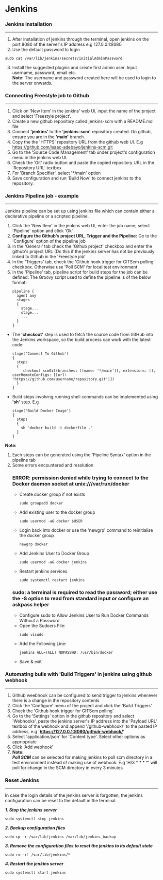 # Jenkins

### Jenkins installation
---
1. After installation of jenkins through the terminal, open jenkins on the port 8080 of the server's IP address e.g 127.0.0.1:8080
2. Use the default password to login
```
sudo cat /var/lib/jenkins/secrets/initialAdminPassword
```
3. Install the suggested plugins and create first admin user. Input username, password, email etc.<br>**Note:** The username and password created here will be used to login to the server onwards.

### Connecting Freestyle job to Github
---
1. Click on 'New Item' in the jenkins' web UI, input the name of the project and select 'Freestyle project'.
2. Create a new github repository called jenkins-scm with a README.md file
3. Connect **'jenkins'** to the **'jenkins-scm'** repository created. On github, ensure you are in the **'main'** branch.
4. Copy the the 'HTTPS' repository URL from the github web UI. E.g https://github.com/isaac-adebayo/jenkins-scm.git
5. Go to the 'Source Code Management' tab under project's configuration menu in the jenkins web UI.
6. Check the 'Git' radio button and paste the copied repository URL in the 'Repository URL' textbox
7. For 'Branch Specifier', select '*/main' option
8. Save configuration and run 'Build Now' to connect jenkins to the repository.

### Jenkins Pipeline job - example
---
Jenkins pipeline can be set up using jenkins file which can contain either a declarative pipeline or a scripted pipeline.

1. Click the 'New Item' in the jenkins web UI, enter the job name, select 'Pipeline' option and click 'Ok'
2. **Configure the Github's project URL, Trigger and the Pipeline:** Go to the 'Configure' option of the pipeline job
3. In the 'General' tab check the 'Github project' checkbox and enter the github's project URL (Do this if the jenkins server has not be previously linked to Github in the 'Freestyle job'
4.  In the 'Triggers' tab, check the 'Github hook trigger for GITScm polling' checkbox. Otherwise use 'Poll SCM' for local test environment
5.  In the 'Pipeline' tab, pipeline script for build steps for the job can be defined: The Groovy script used to define the pipeline is of the below format:
    ```
    pipeline {
      agent any
      stages
      {
        stage...
        stage...
        ...
      }
    }
    
   - The **'checkout'** step is used to fetch the source code from GitHub into the Jenkins workspace, so the build process can work with the latest code:
     ```
     stage('Connect To Github')
     {
       steps 
       {
          checkout scmGit(branches: [[name: '*/main']], extensions: [], userRemoteConfigs: [[url: 'https://github.com/username/repository.git']])
       }
     }
     ```
  - Build steps involving running shell commands can be implemented using **'sh'** step. E.g
    ```
    stage('Build Docker Image')
    {
      steps
      {
        sh 'docker build -t dockerfile .'
      }
    }
    ```
**Note:** 
1. Each steps can be generated using the 'Pipeline Syntax' option in the pipeline tab
2. Some errors encountered and resolution:
   ### ERROR: permission denied while trying to connect to the Docker daemon socket at unix:///var/run/docker
   - Create docker group if not exists
     ```
     sudo groupadd docker
     ```
   - Add existing user to the docker group
     ```
     sudo usermod -aG docker $USER
     ```
   - Login back into docker or use the 'newgrp' command to reinitialise the docker group
     ```
     newgrp docker
     ```
   - Add Jenkins User to Docker Group
     ```
     sudo usermod -aG docker jenkins
     ```
   - Restart jenkins services
     ```
     sudo systemctl restart jenkins
     ```
   ### sudo: a terminal is required to read the password; either use the -S option to read from standard input or configure an askpass helper
   - Configure sudo to Allow Jenkins User to Run Docker Commands Without a Password
   - Open the Sudoers File:
     ```
     sudo visudo
     ```
   - Add the Following Line:
     ```
     jenkins ALL=(ALL) NOPASSWD: /usr/bin/docker
     ```
   - Save & exit
  

### Automating buils with 'Build Triggers' in jenkins using github webhook
---
1. Github weebhook can be configured to send trigger to jenkins whenever there is a change in the repository contents
2. Click the 'Configure' menu of the project and click the 'Build Triggers'
3. Check the 'Github hook trigger for GITScm polling'
4. Go to the 'Settings' option in the github repository and select 'Webhooks', paste the jenkins server's IP address into the 'Payload URL' textbox of the webhook and append '/github-webhook/' to the pasted IP address, e.g **'https://127.0.0.1:8080/github-webhook/'**
5. Select 'application/json' for 'Content type'. Select other options as appriopriate
6. Click 'Add webhook'
7. **Note:**<br>
   **_Poll SCM_** can be selected for making jenkins to poll scm directory in a test environment instead of making use of webhook. E.g 'H/3 * * * *' will poll for change in the SCM directory in every 3 minutes

### Reset Jenkins
---
In case the login details of the jenkins server is forgotten, the jenkins configuration can be reset to the default in the terminal.

**_1. Stop the jenkins server_**
```
sudo systemctl stop jenkins
```
**_2. Backup configuration files_**
```
sudo cp -r /var/lib/jenkins /var/lib/jenkins_backup
```
**_3. Remove the configuration files to reset the jenkins to its default state_**
```
sudo rm -rf /var/lib/jenkins/*
```
**_4. Restart the jenkins server_**
```
sudo systemctl start jenkins
```
